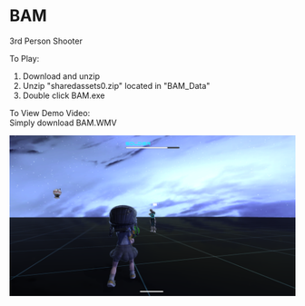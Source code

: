 # BAM
3rd Person Shooter

To Play:<br />
1) Download and unzip<br />
2) Unzip "sharedassets0.zip" located in "BAM_Data"<br />
3) Double click BAM.exe<br />

To View Demo Video:<br />
Simply download BAM.WMV<br />

![Alt text](https://github.com/hanwang92/BAM/blob/master/BAM.png)
